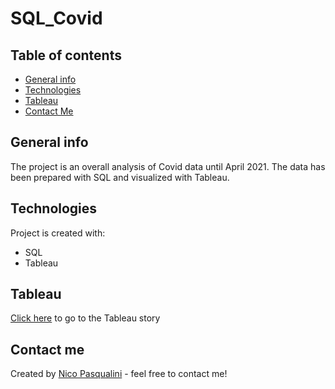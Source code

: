 # SQL_Covid


## Table of contents
* [General info](#general-info)
* [Technologies](#technologies)
* [Tableau](#tableau)
* [Contact Me](#contact-me)

## General info

The project is an overall analysis of Covid data until April 2021. The data has been prepared with SQL and visualized with Tableau.

## Technologies

Project is created with:
* SQL
* Tableau


## Tableau
<a href="https://public.tableau.com/views/Covid_Analysis_16675352455890/CovidCrisisOverall?:language=en-GB&:display_count=n&:origin=viz_share_link" target="_blank">Click here</a> to go to the Tableau story


## Contact me 
Created by [Nico Pasqualini](https://nico749.github.io/Personal-portfolio-/) - feel free to contact me!
